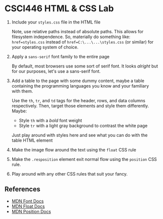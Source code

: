 # CSCI446 HTML & CSS Lab

1. Include your `styles.css` file in the HTML file

    Note, use relative paths instead of absolute paths. This allows for
    filesystem independence. So, materially do something like:
    `href=styles.css` instead of `href=C:\...\...\styles.css` (or similar)
    for your operating system of choice.

2. Apply a `sans-serif` font family to the entire page

    By default, most browsers use some sort of serif font. It looks _alright_
    but for our purposes, let's use a sans-serif font.

3. Add a table to the page with some dummy content, maybe a table containing
the programming languages you know and your familiary with them.

    Use the `th`, `tr`, and `td` tags for the header, rows, and data columns
    respectively. Then, target those elements and style them differently.
    Maybe:

    - Style `th` with a _bold_ font weight
    - Style `tr` with a light gray background to contrast the white page

    Just play around with styles here and see what you can do with the table
    HTML element

4. Make the image flow around the text using the `float` CSS rule

5. Make the `.resposition` element exit normal flow using the `position` CSS
rule.

6. Play around with any other CSS rules that suit your fancy.

## References
- [MDN Font Docs](https://developer.mozilla.org/en-US/docs/Web/CSS/font)
- [MDN Float Docs](https://developer.mozilla.org/en-US/docs/Web/CSS/float)
- [MDN Position Docs](https://developer.mozilla.org/en-US/docs/Web/CSS/position)
